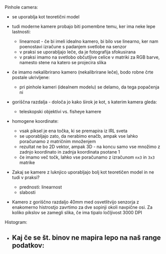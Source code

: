 Pinhole camera:
- se uporablja kot teoretični model
- tudi moderne kamere probajo biti pomembne temu, ker ima neke lepe lastnosti:
	- linearnost - če bi imeli idealno kamero, bi bilo vse linearno, ker nam poenostavi izračune s padanjem svetlobe na senzor
	- v praksi se uporabljajo leče, da je fotografija sfokusirana
	- v praksi imamo na svetlobo občutljive celice v matriki za RGB barve, namesto stene na katero se projecira slika
- če imamo nekalibrirano kamero (nekalibrirane leče), bodo robne črte postale ukrivljene:
	- pri pinhole kameri (idealnem modelu) se delamo, da tega popačenja ni
- goriščna razdalja - določa jo kako širok je kot, s katerim kamera gleda:
	- teleskopski objektivi vs. fisheye kamere

- homogene koordinate:
	- vsak piksel je ena točka, ki se premapira iz IRL sveta
	- se uporabljajo zato, da nerabimo enačb, ampak vse lahko poračunamo z matričnim množenjem
	- rezultat ne bo 2D vektor, ampak 3D - na koncu samo vse množimo z zadnjo koordinato in zadnja koordinata psotane 1
	- če imamo več točk, lahko vse poračunamo z izračunom `nx3` in `3x3` matrike

- Zakaj se kamere z luknjico uporabljajo bolj kot teoretičen model in ne tudi v praksi?
	- prednosti: linearnost
	- slabosti

- Kamero z goriščno razdaljo 40mm med osvetlitvijo senzorja z enakomerno histrostjo zavrtimo za dve sopinji okoli navpične osi. Za koliko pikslov se zamegli slika, če ima tipalo ločljivost 3000 DPI

Histogram:
- Kaj če se št. binov ne mapira lepo na naš range podatkov:
	- 